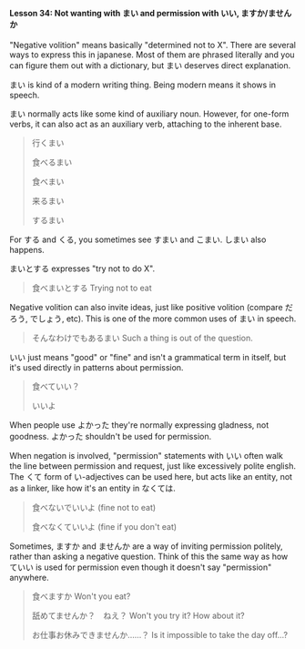 #### Lesson 34: Not wanting with まい and permission with いい, ますか/ませんか

"Negative volition" means basically "determined not to X". There are several ways to express this in japanese. Most of them are phrased literally and you can figure them out with a dictionary, but まい deserves direct explanation.

まい is kind of a modern writing thing. Being modern means it shows in speech.

まい normally acts like some kind of auxiliary noun. However, for one-form verbs, it can also act as an auxiliary verb, attaching to the inherent base.

> 行くまい
>
> 食べるまい
>
> 食べまい
>
> 来るまい
>
> するまい

For する and くる, you sometimes see すまい and こまい. しまい also happens.

まいとする expresses "try not to do X".

> 食べまいとする Trying not to eat

Negative volition can also invite ideas, just like positive volition (compare だろう, でしょう, etc). This is one of the more common uses of まい in speech.

> そんなわけでもあるまい Such a thing is out of the question.

いい just means "good" or "fine" and isn't a grammatical term in itself, but it's used directly in patterns about permission.

> 食べていい？
>
> いいよ

When people use よかった they're normally expressing gladness, not goodness. よかった shouldn't be used for permission.

When negation is involved, "permission" statements with いい often walk the line between permission and request, just like excessively polite english. The くて form of い-adjectives can be used here, but acts like an entity, not as a linker, like how it's an entity in なくては.

> 食べないでいいよ (fine not to eat)
>
> 食べなくていいよ (fine if you don't eat)

Sometimes, ますか and ませんか are a way of inviting permission politely, rather than asking a negative question. Think of this the same way as how ていい is used for permission even though it doesn't say "permission" anywhere.

> 食べますか Won't you eat?
>
> 舐めてませんか？　ねえ？ Won't you try it? How about it?
>
> お仕事お休みできませんか……？ Is it impossible to take the day off...?
